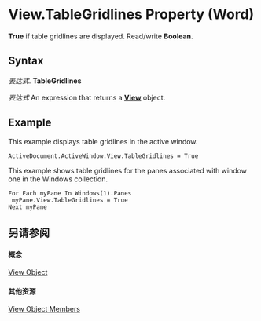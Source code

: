 
# View.TableGridlines Property (Word)

 **True** if table gridlines are displayed. Read/write **Boolean**.


## Syntax

 _表达式_. **TableGridlines**

 _表达式_ An expression that returns a **[View](8bf5b26b-14c0-1985-65b2-3e034360baeb.md)** object.


## Example

This example displays table gridlines in the active window.


```
ActiveDocument.ActiveWindow.View.TableGridlines = True
```

This example shows table gridlines for the panes associated with window one in the Windows collection.




```
For Each myPane In Windows(1).Panes 
 myPane.View.TableGridlines = True 
Next myPane
```


## 另请参阅


#### 概念


[View Object](8bf5b26b-14c0-1985-65b2-3e034360baeb.md)
#### 其他资源


[View Object Members](http://msdn.microsoft.com/library/b7d2bd4e-c96d-3b8f-98a0-57c145f9aa42%28Office.15%29.aspx)